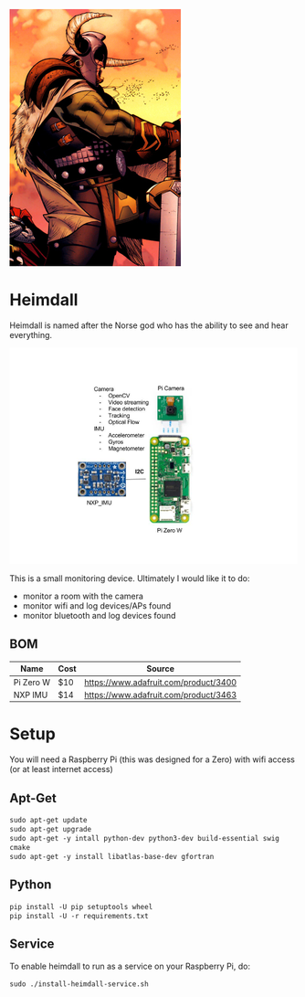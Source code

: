 ![](pics/heimdall.jpg)

# Heimdall

Heimdall is named after the Norse god who has the ability to see and hear everything.

![](pics/mote-2.jpg)

This is a small monitoring device. Ultimately I would like it to do:

- monitor a room with the camera
- monitor wifi and log devices/APs found
- monitor bluetooth and log devices found

## BOM

| Name | Cost | Source |
|---|---|---|
| Pi Zero W | $10 | https://www.adafruit.com/product/3400 |
| NXP IMU   | $14 | https://www.adafruit.com/product/3463 |

# Setup

You will need a Raspberry Pi (this was designed for a Zero) with wifi access
(or at least internet access)

## Apt-Get

    sudo apt-get update
    sudo apt-get upgrade
    sudo apt-get -y intall python-dev python3-dev build-essential swig cmake
    sudo apt-get -y install libatlas-base-dev gfortran

## Python

    pip install -U pip setuptools wheel
    pip install -U -r requirements.txt

## Service

To enable heimdall to run as a service on your Raspberry Pi, do:

    sudo ./install-heimdall-service.sh
